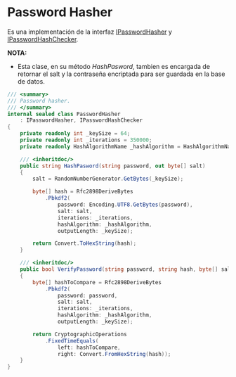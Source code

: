 # Password Hasher

Es una implementación de la interfaz [IPasswordHasher](./../../application/abstractions/IpasswordHasher.md) y [IPasswordHashChecker](./../../domain/services/IpasswordHashChecker.md).

**NOTA:**

- Esta clase, en su método *HashPasword*, tambien es encargada de retornar el salt y la contraseña encriptada para ser guardada en la base de datos.

```csharp
/// <summary>
/// Password hasher.
/// </summary>
internal sealed class PasswordHasher
    : IPasswordHasher, IPasswordHashChecker
{
    private readonly int _keySize = 64;
    private readonly int _iterations = 350000;
    private readonly HashAlgorithmName _hashAlgorithm = HashAlgorithmName.SHA256;

    /// <inheritdoc/>
    public string HashPasword(string password, out byte[] salt)
    {
        salt = RandomNumberGenerator.GetBytes(_keySize);

        byte[] hash = Rfc2898DeriveBytes
            .Pbkdf2(
                password: Encoding.UTF8.GetBytes(password),
                salt: salt,
                iterations: _iterations,
                hashAlgorithm: _hashAlgorithm,
                outputLength: _keySize);

        return Convert.ToHexString(hash);
    }

    /// <inheritdoc/>
    public bool VerifyPassword(string password, string hash, byte[] salt)
    {
        byte[] hashToCompare = Rfc2898DeriveBytes
            .Pbkdf2(
                password: password,
                salt: salt,
                iterations: _iterations,
                hashAlgorithm: _hashAlgorithm,
                outputLength: _keySize);

        return CryptographicOperations
            .FixedTimeEquals(
                left: hashToCompare,
                right: Convert.FromHexString(hash));
    }
}
```
